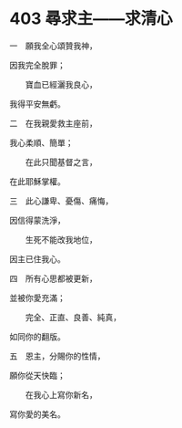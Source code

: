 # 403 尋求主——求清心

一　願我全心頌贊我神，

因我完全脫罪；

　　寶血已經灑我良心，

我得平安無虧。

二　在我親愛救主座前，

我心柔順、簡單；

　　在此只聞基督之言，

在此耶穌掌權。

三　此心謙卑、憂傷、痛悔，

因信得蒙洗淨，

　　生死不能改我地位，

因主已住我心。

四　所有心思都被更新，

並被你愛充滿；

　　完全、正直、良善、純真，

如同你的翻版。

五　恩主，分賜你的性情，

願你從天快臨；

　　在我心上寫你新名，

寫你愛的美名。

